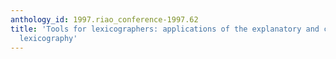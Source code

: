 ```yaml
---
anthology_id: 1997.riao_conference-1997.62
title: 'Tools for lexicographers: applications of the explanatory and combinatorial
  lexicography'
---
```


